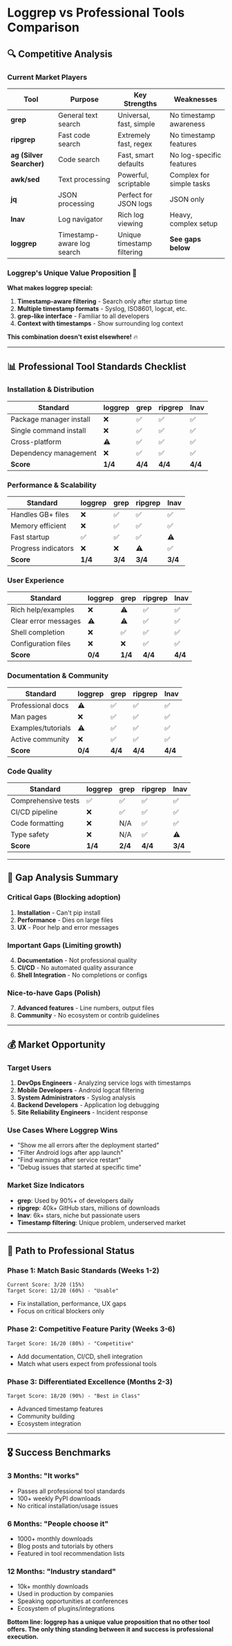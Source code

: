 # Loggrep vs Professional Tools Comparison

## 🔍 **Competitive Analysis**

### **Current Market Players**

| Tool | Purpose | Key Strengths | Weaknesses |
|------|---------|---------------|------------|
| **grep** | General text search | Universal, fast, simple | No timestamp awareness |
| **ripgrep** | Fast code search | Extremely fast, regex | No timestamp features |
| **ag (Silver Searcher)** | Code search | Fast, smart defaults | No log-specific features |
| **awk/sed** | Text processing | Powerful, scriptable | Complex for simple tasks |
| **jq** | JSON processing | Perfect for JSON logs | JSON only |
| **lnav** | Log navigator | Rich log viewing | Heavy, complex setup |
| **loggrep** | Timestamp-aware log search | Unique timestamp filtering | **See gaps below** |

### **Loggrep's Unique Value Proposition** 🎯

**What makes loggrep special:**
1. **Timestamp-aware filtering** - Search only after startup time
2. **Multiple timestamp formats** - Syslog, ISO8601, logcat, etc.
3. **grep-like interface** - Familiar to all developers
4. **Context with timestamps** - Show surrounding log context

**This combination doesn't exist elsewhere!** 🔥

---

## 📊 **Professional Tool Standards Checklist**

### **Installation & Distribution** 
| Standard | loggrep | grep | ripgrep | lnav |
|----------|---------|------|---------|------|
| Package manager install | ❌ | ✅ | ✅ | ✅ |
| Single command install | ❌ | ✅ | ✅ | ✅ |
| Cross-platform | ⚠️ | ✅ | ✅ | ✅ |
| Dependency management | ❌ | ✅ | ✅ | ✅ |
| **Score** | **1/4** | **4/4** | **4/4** | **4/4** |

### **Performance & Scalability**
| Standard | loggrep | grep | ripgrep | lnav |
|----------|---------|------|---------|------|
| Handles GB+ files | ❌ | ✅ | ✅ | ✅ |
| Memory efficient | ❌ | ✅ | ✅ | ✅ |
| Fast startup | ✅ | ✅ | ✅ | ⚠️ |
| Progress indicators | ❌ | ❌ | ⚠️ | ✅ |
| **Score** | **1/4** | **3/4** | **3/4** | **3/4** |

### **User Experience**
| Standard | loggrep | grep | ripgrep | lnav |
|----------|---------|------|---------|------|
| Rich help/examples | ❌ | ⚠️ | ✅ | ✅ |
| Clear error messages | ⚠️ | ⚠️ | ✅ | ✅ |
| Shell completion | ❌ | ✅ | ✅ | ✅ |
| Configuration files | ❌ | ❌ | ✅ | ✅ |
| **Score** | **0/4** | **1/4** | **4/4** | **4/4** |

### **Documentation & Community**
| Standard | loggrep | grep | ripgrep | lnav |
|----------|---------|------|---------|------|
| Professional docs | ⚠️ | ✅ | ✅ | ✅ |
| Man pages | ❌ | ✅ | ✅ | ✅ |
| Examples/tutorials | ⚠️ | ✅ | ✅ | ✅ |
| Active community | ❌ | ✅ | ✅ | ✅ |
| **Score** | **0/4** | **4/4** | **4/4** | **4/4** |

### **Code Quality**
| Standard | loggrep | grep | ripgrep | lnav |
|----------|---------|------|---------|------|
| Comprehensive tests | ✅ | ✅ | ✅ | ✅ |
| CI/CD pipeline | ❌ | ✅ | ✅ | ✅ |
| Code formatting | ❌ | N/A | ✅ | ✅ |
| Type safety | ❌ | N/A | ✅ | ⚠️ |
| **Score** | **1/4** | **2/4** | **4/4** | **3/4** |

---

## 🎯 **Gap Analysis Summary**

### **Critical Gaps** (Blocking adoption)
1. **Installation** - Can't pip install  
2. **Performance** - Dies on large files
3. **UX** - Poor help and error messages

### **Important Gaps** (Limiting growth)
4. **Documentation** - Not professional quality
5. **CI/CD** - No automated quality assurance
6. **Shell Integration** - No completions or configs

### **Nice-to-have Gaps** (Polish)
7. **Advanced features** - Line numbers, output files
8. **Community** - No ecosystem or contrib guidelines

---

## 💰 **Market Opportunity**

### **Target Users**
1. **DevOps Engineers** - Analyzing service logs with timestamps
2. **Mobile Developers** - Android logcat filtering  
3. **System Administrators** - Syslog analysis
4. **Backend Developers** - Application log debugging
5. **Site Reliability Engineers** - Incident response

### **Use Cases Where Loggrep Wins**
- "Show me all errors after the deployment started"
- "Filter Android logs after app launch"  
- "Find warnings after service restart"
- "Debug issues that started at specific time"

### **Market Size Indicators**
- **grep**: Used by 90%+ of developers daily
- **ripgrep**: 40k+ GitHub stars, millions of downloads
- **lnav**: 6k+ stars, niche but passionate users
- **Timestamp filtering**: Unique problem, underserved market

---

## 🚀 **Path to Professional Status**

### **Phase 1: Match Basic Standards** (Weeks 1-2)
```
Current Score: 3/20 (15%)
Target Score: 12/20 (60%) - "Usable"
```
- Fix installation, performance, UX gaps
- Focus on critical blockers only

### **Phase 2: Competitive Feature Parity** (Weeks 3-6)  
```
Target Score: 16/20 (80%) - "Competitive"
```
- Add documentation, CI/CD, shell integration
- Match what users expect from professional tools

### **Phase 3: Differentiated Excellence** (Months 2-3)
```
Target Score: 18/20 (90%) - "Best in Class"
```
- Advanced timestamp features
- Community building
- Ecosystem integration

---

## 🎖️ **Success Benchmarks**

### **3 Months: "It works"**
- Passes all professional tool standards
- 100+ weekly PyPI downloads
- No critical installation/usage issues

### **6 Months: "People choose it"**  
- 1000+ monthly downloads
- Blog posts and tutorials by others
- Featured in tool recommendation lists

### **12 Months: "Industry standard"**
- 10k+ monthly downloads  
- Used in production by companies
- Speaking opportunities at conferences
- Ecosystem of plugins/integrations

**Bottom line: loggrep has a unique value proposition that no other tool offers. The only thing standing between it and success is professional execution.**